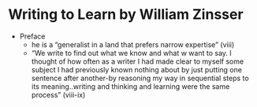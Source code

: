 
# Writing to Learn by William Zinsser
* Preface
    * he is a “generalist in a land that prefers narrow expertise” (viii)
    * “We write to find out what we know and what w want to say. I thought of how often as a writer I had made clear to myself some subject I had previously known nothing about by just putting one sentence after another-by reasoning my way in sequential steps to its meaning..writing and thinking and learning were the same process” (viii-ix)


